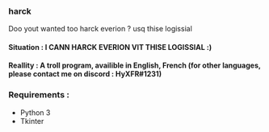 ### harck
Doo yout wanted too harck everion ?
usq thise logissial
#### Situation : I CANN HARCK EVERION VIT THISE LOGISSIAL :)
#### Reallity : A troll program, availible in English, French (for other languages, please contact me on discord : HyXFR#1231)

### Requirements :
- Python 3
- Tkinter
